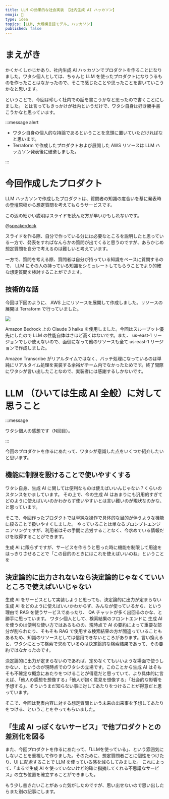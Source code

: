 ```yaml
---
title: LLM の効果的な社会実装 【社内生成 AI ハッカソン】
emoji: 🔨
type: idea
topics: [LLM, 大規模言語モデル, ハッカソン]
published: false
---
```


# まえがき

かくかくしかじかあり、社内生成 AI ハッカソンでプロダクトを作ることになりました。ワタシ個人としては、ちゃんと LLM を使ったプロダクトになりうるものを作ったことはなかったので、そこで感じたことや思ったことを書いていこうかなと思います。

ということで、今回は珍しく社内での話を書こうかなと思ったので書くことにしました。
とは言ってもきっかけが社内というだけで、ワタシ自身は好き勝手書こうかなと思っています。

:::message alert

- ワタシ自身の個人的な持論であるということを念頭に置いていただければなと思います。
- Terraform で作成したプロダクトおよび展開した AWS リソースは LLM ハッカソン発表後に破棄しました。

:::

# 今回作成したプロダクト

LLM ハッカソンで作成したプロダクトは、質問者の知識の度合いを基に発表時の登壇原稿から想定質問を考えてもらうサービスです。

この辺の細かい説明はスライドを読んだ方が早いかもしれないです。

@[speakerdeck](30db4c9c3959425a9efab94608f11453)

スライドを作る際、自分で作っている分には必要なところを説明したと思っている一方で、発表をすればなんらかの質問が出てくると思うのですが、あらかじめ想定質問を自分で考えるのは難しいと考えています。

一方で、質問を考える際、質問者は自分が持っている知識をベースに質問するので、 LLM にその人の持っている知識をシミュレートしてもらうことでより的確な想定質問を検討することができます。

## 技術的な話

今回は下図のように、 AWS 上にリソースを展開して作成しました。リソースの展開は Terraform で行っていました。

![](https://storage.googleapis.com/zenn-user-upload/e4eed1f61f96-20240618.png)

Amazon Bedrock 上の Claude 3 haiku を使用しました。今回はスループット優先にしたので LLM の性能自体はさほど高くはないです。また、 us-east-1 リージョンでしか使えないので、面倒になって他のリソースも全て us-east-1 リージョンで作成しました。

Amazon Transcribe がリアルタイムではなく、バッチ処理になっているのは単純にリアルタイム処理を実装する余裕がチーム内でなかったためです。終了間際にワタシが言い出したことなので、実装者には感謝するしかないです。

# LLM （ひいては生成 AI 全般）に対して思うこと

:::message

ワタシ個人の感想です（N回目）。

:::

今回のプロダクトを作るにあたって、ワタシが意識した点をいくつか紹介したいと思います。

## 機能に制限を設けることで使いやすくする

ワタシ自身、生成 AI に関しては便利なものは使えばいいんじゃない？くらいのスタンスをかましています。
その上で、今の生成 AI はあまりにも汎用的すぎてどのように使えばいいのかわからず使いやすいとは言い難いのが現状なのかな、と思っています。

そこで、今回作ったプロダクトでは単純な操作で具体的な目的が伴うような機能に絞ることで扱いやすくしました。
やっていることは単なるプロンプトエンジニアリングですが、利用者はその手間に苦労することなく、今求めている情報だけを取得することができます。

生成 AI に限らずですが、サービスを作ろうと思った時に機能を制限して用途をはっきりさせることで「この目的のときにはこれを使えばいいのね」ということを

## 決定論的に出力されないなら決定論的じゃなくていいところで使えばいいじゃない

生成 AI をサービスとして実装しようと思っても、決定論的に出力が定まらない生成 AI をどのように使えばいいかわからず、みんなが使っているから、という理由で RAG を使うサービスであったり、 QA チャットが多く出回るのかな、と勝手に思っています。
ワタシ個人として、検索結果のフロントエンドに 生成 AI を使うのは便利な使い方ではあるものの、現時点で AI の要約によって重要な部分が削られたり、そもそも RAG で使用する検索結果の方が間違っていることもあるため、知識のリソースとしては信用できないところがあります。言い換えると、ワタシにとって検索で求めているのは決定論的な検索結果であって、その要約ではなかったのです。

決定論的に出力が定まらないのであれば、定めなくてもいいような場面で使うしかない、というのが現時点でのワタシの立場です。このことから生成 AI はそもそも不確定な概念にあたりをつけることが得意だと思っていて、より具体的に言えば、「他人の感想を想像する」「他人が抱く意見を想像する」「社会的な影響を予想する」、そういうまだ知らない事に対してあたりをつけることが得意だと思っています。

そこで、今回は発表内容に対する想定質問という未来の出来事を予想してあたりをつける、ということをやってもらいました。

## 「生成 AI っぽくないサービス」で他プロダクトとの差別化を図る

また、今回プロダクトを作るにあたって、「LLMを使っている」、という雰囲気にしないことを重視して作りました。そのために、想定質問者ごとに個性をつけたり、UI に配慮することで LLM を使っている感を減らしてみました。
これによって、「まるで生成 AI を使っていないけど的確に指摘してくれる不思議なサービス」の立ち位置を確立することができました。

もう少し書きたいことがあった気がしたのですが、思い出せないので思い出したらまた別の記事にします。
